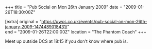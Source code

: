 +++
title = "Pub Social on Mon 26th January 2009"
date = "2009-01-26T18:30:00Z"

[extra]
original = "https://uwcs.co.uk/events/pub-social-on-mon-26th-january-2009-1474489018431/"    
end = "2009-01-26T22:00:00Z"
location = "The Phantom Coach"
+++

Meet up outside DCS at 18:15 if you don't know where pub is.

